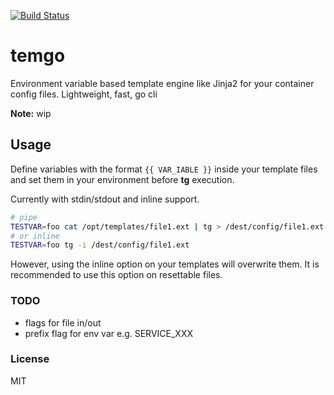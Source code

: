 [![Build Status](https://travis-ci.org/malud/temgo.svg?branch=master)](https://travis-ci.org/malud/temgo)
# temgo
Environment variable based template engine like Jinja2 for your container config files. Lightweight, fast, go cli

**Note:** wip

## Usage

Define variables with the format `{{ VAR_IABLE }}` inside your template files and set them in your environment before **tg** execution.

Currently with stdin/stdout and inline support.
 
 ```bash
# pipe
TESTVAR=foo cat /opt/templates/file1.ext | tg > /dest/config/file1.ext
# or inline
TESTVAR=foo tg -i /dest/config/file1.ext
 ```
 
However, using the inline option on your templates will overwrite them.
It is recommended to use this option on resettable files.

### TODO
* flags for file in/out
* prefix flag for env var e.g. SERVICE_XXX

### License

MIT
